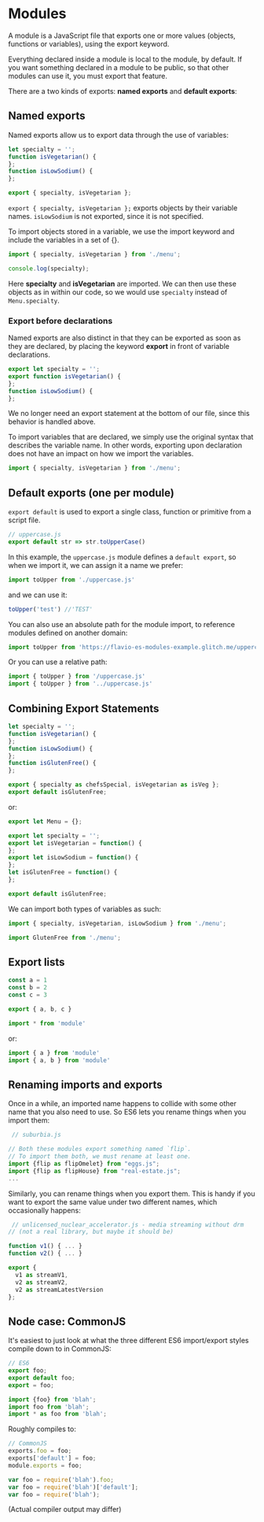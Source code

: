 # Modules

A module is a JavaScript file that exports one or more values (objects, functions or variables), using the export keyword.

Everything declared inside a module is local to the module, by default. If you want something declared in a module to be public, so that other modules can use it, you must export that feature.

There are a two kinds of exports: **named exports**  and **default exports**:

## Named exports

Named exports allow us to export data through the use of variables:

```javascript
let specialty = '';
function isVegetarian() {
};
function isLowSodium() {
};

export { specialty, isVegetarian };
```

`export { specialty, isVegetarian };` exports objects by their variable names. `isLowSodium` is not exported, since it is not specified.

To import objects stored in a variable, we use the import keyword and include the variables in a set of {}.

```javascript
import { specialty, isVegetarian } from './menu';

console.log(specialty);
```

Here **specialty** and **isVegetarian** are imported. We can then use these objects as in within our code, so we would use `specialty` instead of `Menu.specialty`.

### Export before declarations

Named exports are also distinct in that they can be exported as soon as they are declared, by placing the keyword **export** in front of variable declarations.

```javascript
export let specialty = '';
export function isVegetarian() {
};
function isLowSodium() {
};
```

We no longer need an export statement at the bottom of our file, since this behavior is handled above.

To import variables that are declared, we simply use the original syntax that describes the variable name. In other words, exporting upon declaration does not have an impact on how we import the variables.

```javascript
import { specialty, isVegetarian } from './menu';
```

## Default exports (one per module)

`export default` is used to export a single class, function or primitive from a script file.

```javascript
// uppercase.js
export default str => str.toUpperCase()
```

In this example, the `uppercase.js` module defines a `default export`, so when we import it, we can assign it a name we prefer:

```javascript
import toUpper from './uppercase.js'
```

and we can use it:

```javascript
toUpper('test') //'TEST'
```

You can also use an absolute path for the module import, to reference modules defined on another domain:

```javascript
import toUpper from 'https://flavio-es-modules-example.glitch.me/uppercase.js'
```

Or you can use a relative path:

```javascript
import { toUpper } from '/uppercase.js'
import { toUpper } from '../uppercase.js'
```

## Combining Export Statements

```javascript
let specialty = '';
function isVegetarian() {
};
function isLowSodium() {
};
function isGlutenFree() {
};

export { specialty as chefsSpecial, isVegetarian as isVeg };
export default isGlutenFree;
```

or:

```javascript
export let Menu = {};

export let specialty = '';
export let isVegetarian = function() {
};
export let isLowSodium = function() {
};
let isGlutenFree = function() {
};

export default isGlutenFree;
```

We can import both types of variables as such:

```javascript
import { specialty, isVegetarian, isLowSodium } from './menu';

import GlutenFree from './menu';
```

## Export lists

```javascript
const a = 1
const b = 2
const c = 3

export { a, b, c }
```

```javascript
import * from 'module'
```

or:

```javascript
import { a } from 'module'
import { a, b } from 'module'
```

## Renaming imports and exports

Once in a while, an imported name happens to collide with some other name that you also need to use. So ES6 lets you rename things when you import them:

```javascript
 // suburbia.js

// Both these modules export something named `flip`.
// To import them both, we must rename at least one.
import {flip as flipOmelet} from "eggs.js";
import {flip as flipHouse} from "real-estate.js";
...
```

Similarly, you can rename things when you export them. This is handy if you want to export the same value under two different names, which occasionally happens:

```javascript
 // unlicensed_nuclear_accelerator.js - media streaming without drm
// (not a real library, but maybe it should be)

function v1() { ... }
function v2() { ... }

export {
  v1 as streamV1,
  v2 as streamV2,
  v2 as streamLatestVersion
};
```

## Node case: CommonJS

It's easiest to just look at what the three different ES6 import/export styles compile down to in CommonJS:

```javascript
// ES6
export foo;
export default foo;
export = foo;

import {foo} from 'blah';
import foo from 'blah';
import * as foo from 'blah';
```

Roughly compiles to:

```javascript
// CommonJS
exports.foo = foo;
exports['default'] = foo;
module.exports = foo;

var foo = require('blah').foo;
var foo = require('blah')['default'];
var foo = require('blah');
```

(Actual compiler output may differ)
